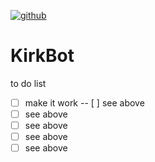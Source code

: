 [![github](https://img.shields.io/github/stars/freeCodeCamp/freeCodeCamp.svg)]()

# KirkBot
to do list
- [ ] make it work
-- [ ] see above
- [ ] see above
- [ ] see above
- [ ] see above
- [ ] see above
